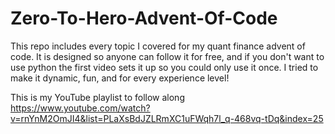 # Zero-To-Hero-Advent-Of-Code
This repo includes every topic I covered for my quant finance advent of code. It is designed so anyone can follow it for free, and if you don't want to use python the first video sets it up so you could only use it once. I tried to make it dynamic, fun, and for every experience level!

This is my YouTube playlist to follow along https://www.youtube.com/watch?v=rnYnM2OmJI4&list=PLaXsBdJZLRmXC1uFWqh7l_q-468vq-tDq&index=25
